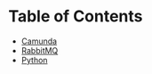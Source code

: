 # Table of Contents
- [Camunda](camunda/00-camunda-toc.md)
- [RabbitMQ](rabbitmq/00-rabbitmq-toc.md)
- [Python](python/00-python-toc.md)